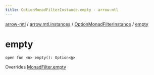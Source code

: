 ```yaml
---
title: OptionMonadFilterInstance.empty - arrow-mtl
---
```


[arrow-mtl](../../index.html) / [arrow.mtl.instances](../index.html) / [OptionMonadFilterInstance](index.html) / [empty](./empty.html)

# empty

`open fun <A> empty(): Option<`[`A`](empty.html#A)`>`

Overrides [MonadFilter.empty](../../arrow.mtl.typeclasses/-monad-filter/empty.html)


